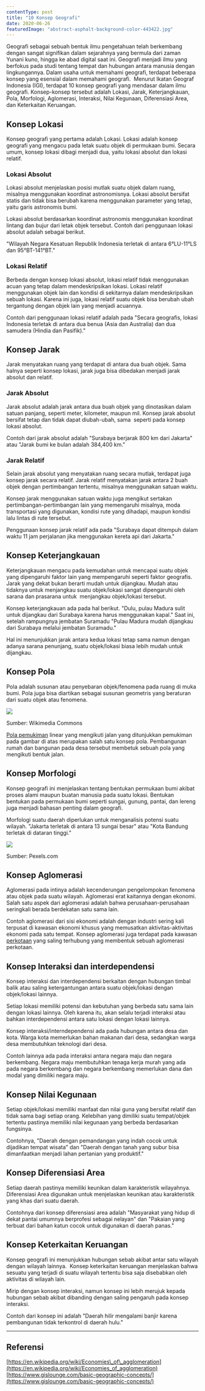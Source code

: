 ```yaml
---
contentType: post
title: "10 Konsep Geografi"
date: 2020-06-26
featuredImage: "abstract-asphalt-background-color-443422.jpg"
---
```


Geografi sebagai sebuah bentuk ilmu pengetahuan telah berkembang dengan sangat signifikan dalam sejarahnya yang bermula dari zaman Yunani kuno, hingga ke abad digital saat ini. Geografi menjadi ilmu yang berfokus pada studi tentang tempat dan hubungan antara manusia dengan lingkungannya. Dalam usaha untuk memahami geografi, terdapat beberapa konsep yang esensial dalam memahami geografi.  Menurut Ikatan Geograf Indonesia (IGI), terdapat 10 konsep geografi yang mendasar dalam ilmu geografi. Konsep-konsep tersebut adalah Lokasi, Jarak, Keterjangkauan, Pola, Morfologi, Aglomerasi, Interaksi, Nilai Kegunaan, Diferensiasi Area, dan Keterkaitan Keruangan.

## Konsep Lokasi

Konsep geografi yang pertama adalah Lokasi. Lokasi adalah konsep geografi yang mengacu pada letak suatu objek di permukaan bumi. Secara umum, konsep lokasi dibagi menjadi dua, yaitu lokasi absolut dan lokasi relatif.

### Lokasi Absolut

Lokasi absolut menjelaskan posisi mutlak suatu objek dalam ruang, misalnya menggunakan koordinat astronomisnya. Lokasi absolut bersifat statis dan tidak bisa berubah karena menggunakan parameter yang tetap, yaitu garis astronomis bumi.

Lokasi absolut berdasarkan koordinat astronomis menggunakan koordinat lintang dan bujur dari letak objek tersebut. Contoh dari penggunaan lokasi absolut adalah sebagai berikut.

"Wilayah Negara Kesatuan Republik Indonesia terletak di antara 6°LU-11°LS dan 95°BT-141°BT."

### Lokasi Relatif

Berbeda dengan konsep lokasi absolut, lokasi relatif tidak menggunakan acuan yang tetap dalam mendeskripsikan lokasi. Lokasi relatif menggunakan objek lain dan kondisi di sekitarnya dalam mendeskripsikan sebuah lokasi. Karena ini juga, lokasi relatif suatu objek bisa berubah ubah tergantung dengan objek lain yang menjadi acuannya.

Contoh dari penggunaan lokasi relatif adalah pada "Secara geografis, lokasi Indonesia terletak di antara dua benua (Asia dan Australia) dan dua samudera (Hindia dan Pasifik)."

## Konsep Jarak

Jarak menyatakan ruang yang terdapat di antara dua buah objek. Sama halnya seperti konsep lokasi, jarak juga bisa dibedakan menjadi jarak absolut dan relatif.

### Jarak Absolut

Jarak absolut adalah jarak antara dua buah objek yang dinotasikan dalam satuan panjang, seperti meter, kilometer, maupun mil. Konsep jarak absolut bersifat tetap dan tidak dapat diubah-ubah, sama  seperti pada konsep lokasi absolut.

Contoh dari jarak absolut adalah "Surabaya berjarak 800 km dari Jakarta" atau "Jarak bumi ke bulan adalah 384,400 km."

### Jarak Relatif

Selain jarak absolut yang menyatakan ruang secara mutlak, terdapat juga konsep jarak secara relatif. Jarak relatif menyatakan jarak antara 2 buah objek dengan pertimbangan tertentu, misalnya menggunakan satuan waktu.

Konsep jarak menggunakan satuan waktu juga mengikut sertakan pertimbangan-pertimbangan lain yang memengaruhi misalnya, moda transportasi yang digunakan, kondisi rute yang dihadapi, maupun kondisi lalu lintas di rute tersebut.

Penggunaan konsep jarak relatif ada pada "Surabaya dapat ditempuh dalam waktu 11 jam perjalanan jika menggunakan kereta api dari Jakarta."

## Konsep Keterjangkauan

Keterjangkauan mengacu pada kemudahan untuk mencapai suatu objek yang dipengaruhi faktor lain yang mempengaruhi seperti faktor geografis. Jarak yang dekat bukan berarti mudah untuk dijangkau. Mudah atau tidaknya untuk menjangkau suatu objek/lokasi sangat dipengaruhi oleh sarana dan prasarana untuk  menjangkau objek/lokasi tersebut.

Konsep keterjangkauan ada pada hal berikut. "Dulu, pulau Madura sulit untuk dijangkau dari Surabaya karena harus menggunakan kapal." Saat ini, setelah rampungnya jembatan Suramadu "Pulau Madura mudah dijangkau dari Surabaya melalui jembatan Suramadu."

Hal ini menunjukkan jarak antara kedua lokasi tetap sama namun dengan adanya sarana penunjang, suatu objek/lokasi biasa lebih mudah untuk dijangkau.

## Konsep Pola

Pola adalah susunan atau penyebaran objek/fenomena pada ruang di muka bumi. Pola juga bisa diartikan sebagai susunan geometris yang beraturan dari suatu objek atau fenomena.

![](images/uploads/image-5-1024x798.jpeg)

Sumber: Wikimedia Commons

[Pola pemukiman](https://supergeografi.com/geografi/pemukiman/#pola-pemukiman) linear yang mengikuti jalan yang ditunjukkan pemukiman pada gambar di atas merupakan salah satu konsep pola. Pembangunan rumah dan bangunan pada desa tersebut membetuk sebuah pola yang mengikuti bentuk jalan.

## Konsep Morfologi

Konsep geografi ini menjelaskan tentang bentukan permukaan bumi akibat proses alami maupun buatan manusia pada suatu lokasi. Bentukan bentukan pada permukaan bumi seperti sungai, gunung, pantai, dan lereng juga menjadi bahasan penting dalam geografi.

Morfologi suatu daerah diperlukan untuk menganalisis potensi suatu wilayah. "Jakarta terletak di antara 13 sungai besar" atau "Kota Bandung terletak di dataran tinggi."

![](images/uploads/image-4-1024x604.jpeg)

Sumber: Pexels.com

## Konsep Aglomerasi

Aglomerasi pada intinya adalah kecenderungan pengelompokan fenomena atau objek pada suatu wilayah. Aglomerasi erat kaitannya dengan ekonomi. Salah satu aspek dari aglomerasi adalah bahwa perusahaan-perusahaan seringkali berada berdekatan satu sama lain.

Contoh aglomerasi dari sisi ekonomi adalah dengan industri sering kali terpusat di kawasan ekonomi khusus yang memusatkan aktivitas-aktivitas ekonomi pada satu tempat. Konsep aglomerasi juga terdapat pada kawasan [perkotaan](https://supergeografi.com/geografi/pengantar-geografi-perkotaan/) yang saling terhubung yang membentuk sebuah aglomerasi perkotaan.

## Konsep Interaksi dan interdependensi

Konsep interaksi dan interdependensi berkaitan dengan hubungan timbal balik atau saling ketergantungan antara suatu objek/lokasi dengan objek/lokasi lainnya.

Setiap lokasi memiliki potensi dan kebutuhan yang berbeda satu sama lain dengan lokasi lainnya. Oleh karena itu, akan selalu terjadi interaksi atau bahkan interdependensi antara satu lokasi dengan lokasi lainnya.

Konsep interaksi/interndependensi ada pada hubungan antara desa dan kota. Warga kota memerlukan bahan makanan dari desa, sedangkan warga desa membutuhkan teknologi dari desa.

Contoh lainnya ada pada interaksi antara negara maju dan negara berkembang. Negara maju membutuhkan tenaga kerja murah yang ada pada negara berkembang dan negara berkembang memerlukan dana dan modal yang dimiliki negara maju.

## Konsep Nilai Kegunaan

Setiap objek/lokasi memiliki manfaat dan nilai guna yang bersifat relatif dan tidak sama bagi setiap orang. Kelebihan yang dimiliki suatu tempat/objek tertentu pastinya memiliki nilai kegunaan yang berbeda berdasarkan fungsinya.

Contohnya, "Daerah dengan pemandangan yang indah cocok untuk dijadikan tempat wisata" dan "Daerah dengan tanah yang subur bisa dimanfaatkan menjadi lahan pertanian yang produktif."

## Konsep Diferensiasi Area

Setiap daerah pastinya memiliki keunikan dalam karakteristik wilayahnya. Diferensiasi Area digunakan untuk menjelaskan keunikan atau karakteristik yang khas dari suatu daerah.

Contohnya dari konsep diferensiasi area adalah "Masyarakat yang hidup di dekat pantai umumnya berprofesi sebagai nelayan" dan "Pakaian yang terbuat dari bahan katun cocok untuk digunakan di daerah panas."

## Konsep Keterkaitan Keruangan

Konsep geografi ini menunjukkan hubungan sebab akibat antar satu wilayah dengan wilayah lainnya.  Konsep keterkaitan keruangan menjelaskan bahwa sesuatu yang terjadi di suatu wilayah tertentu bisa saja disebabkan oleh aktivitas di wilayah lain.

Mirip dengan konsep interaksi, namun konsep ini lebih merujuk kepada hubungan sebab akibat dibanding dengan saling pengaruh pada konsep interaksi.

Contoh dari konsep ini adalah "Daerah hilir mengalami banjir karena pembangunan tidak terkontrol di daerah hulu."

* * *

## Referensi

[https://en.wikipedia.org/wiki/Economies\_of\_agglomeration](https://en.wikipedia.org/wiki/Economies_of_agglomeration)  
[https://www.gislounge.com/basic-geographic-concepts/](https://www.gislounge.com/basic-geographic-concepts/)
